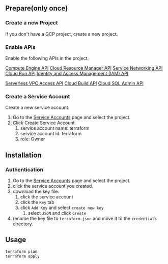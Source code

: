 ## Prepare(only once)

### Create a new Project

if you don't have a GCP project, create a new project.

### Enable APIs

Enable the following APIs in the project.

[Compute Engine API](https://console.cloud.google.com/apis/library/compute.googleapis.com)
[Cloud Resource Manager API](https://console.cloud.google.com/apis/library/cloudresourcemanager.googleapis.com)
[Service Networking API](https://console.cloud.google.com/apis/library/servicenetworking.googleapis.com)
[Cloud Run API](https://console.cloud.google.com/apis/library/run.googleapis.com)
[Identity and Access Management (IAM) API](https://console.cloud.google.com/apis/library/iam.googleapis.com)

[Serverless VPC Access API](https://console.cloud.google.com/marketplace/product/google/vpcaccess.googleapis.com)
[Cloud Build API](https://console.cloud.google.com/apis/library/cloudbuild.googleapis.com)
[Cloud SQL Admin API](https://console.cloud.google.com/apis/library/sqladmin.googleapis.com)

### Create a Service Account

Create a new service account.

1. Go to the [Service Accounts](https://console.cloud.google.com/iam-admin/serviceaccounts) page and select the project.
2. Click Create Service Account.
   1. service account name: terraform
   2. service account id: terraform
   3. role: Owner

## Installation

### Authentication

1. Go to the [Service Accounts](https://console.cloud.google.com/iam-admin/serviceaccounts) page and select the project.
2. click the service account you created.
3. download the key file.
   1. click the service account
   2. click the `Key` tab
   3. click `Add Key` and select `create new key`
      1. select `JSON` and click `Create`
4. rename the key file to `terraform.json` and move it to the `credentials` directory.

## Usage

```bash
terraform plan
terraform apply
```
